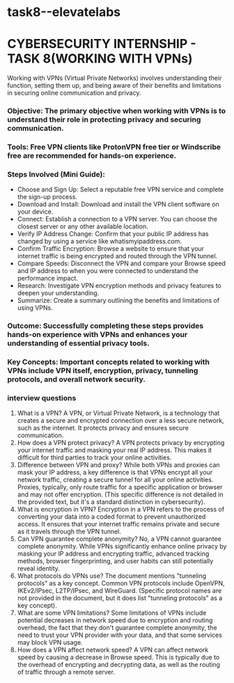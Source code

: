 # task8--elevatelabs
# CYBERSECURITY INTERNSHIP - TASK 8(WORKING WITH VPNs)
Working with VPNs (Virtual Private Networks) involves understanding their function, setting them up, and being aware of their benefits and limitations in securing online communication and privacy.
### Objective: The primary objective when working with VPNs is to understand their role in protecting privacy and securing communication.
### Tools: Free VPN clients like ProtonVPN free tier or Windscribe free are recommended for hands-on experience.
### Steps Involved (Mini Guide):
 * Choose and Sign Up: Select a reputable free VPN service and complete the sign-up process.
 * Download and Install: Download and install the VPN client software on your device.
 * Connect: Establish a connection to a VPN server. You can choose the closest server or any other available location.
 * Verify IP Address Change: Confirm that your public IP address has changed by using a service like whatismyipaddress.com.
 * Confirm Traffic Encryption: Browse a website to ensure that your internet traffic is being encrypted and routed through the VPN tunnel.
 * Compare Speeds: Disconnect the VPN and compare your Browse speed and IP address to when you were connected to understand the performance impact.
 * Research: Investigate VPN encryption methods and privacy features to deepen your understanding.
 * Summarize: Create a summary outlining the benefits and limitations of using VPNs.
### Outcome: Successfully completing these steps provides hands-on experience with VPNs and enhances your understanding of essential privacy tools.
### Key Concepts: Important concepts related to working with VPNs include VPN itself, encryption, privacy, tunneling protocols, and overall network security.
### interview questions 
1. What is a VPN?
A VPN, or Virtual Private Network, is a technology that creates a secure and encrypted connection over a less secure network, such as the internet. It protects privacy and ensures secure communication.
2. How does a VPN protect privacy?
A VPN protects privacy by encrypting your internet traffic and masking your real IP address. This makes it difficult for third parties to track your online activities.
3. Difference between VPN and proxy?
While both VPNs and proxies can mask your IP address, a key difference is that VPNs encrypt all your network traffic, creating a secure tunnel for all your online activities. Proxies, typically, only route traffic for a specific application or browser and may not offer encryption. (This specific difference is not detailed in the provided text, but it's a standard distinction in cybersecurity).
4. What is encryption in VPN?
Encryption in a VPN refers to the process of converting your data into a coded format to prevent unauthorized access. It ensures that your internet traffic remains private and secure as it travels through the VPN tunnel.
5. Can VPN guarantee complete anonymity?
No, a VPN cannot guarantee complete anonymity. While VPNs significantly enhance online privacy by masking your IP address and encrypting traffic, advanced tracking methods, browser fingerprinting, and user habits can still potentially reveal identity.
6. What protocols do VPNs use?
The document mentions "tunneling protocols" as a key concept. Common VPN protocols include OpenVPN, IKEv2/IPsec, L2TP/IPsec, and WireGuard. (Specific protocol names are not provided in the document, but it does list "tunneling protocols" as a key concept).
7. What are some VPN limitations?
Some limitations of VPNs include potential decreases in network speed due to encryption and routing overhead, the fact that they don't guarantee complete anonymity, the need to trust your VPN provider with your data, and that some services may block VPN usage.
8. How does a VPN affect network speed?
A VPN can affect network speed by causing a decrease in Browse speed. This is typically due to the overhead of encrypting and decrypting data, as well as the routing of traffic through a remote server.
